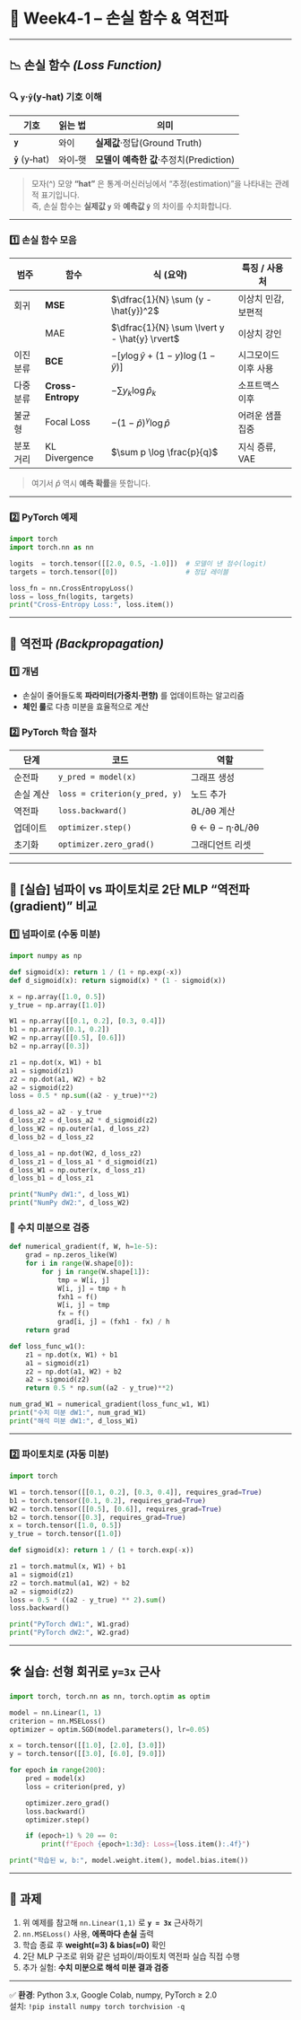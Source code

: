 # 📘 Week4‑1 – 손실 함수 & 역전파

---

## 📉 손실 함수 *(Loss Function)*

### 🔍 `y`·`ŷ`(y‑hat) 기호 이해
| 기호 | 읽는 법 | 의미 |
|------|--------|------|
| **`y`** | 와이 | **실제값**·정답(Ground Truth) |
| **`ŷ`** (y‑hat) | 와이‑햇 | **모델이 예측한 값**·추정치(Prediction) |

> 모자(^) 모양 **“hat”** 은 통계·머신러닝에서 “추정(estimation)”을 나타내는 관례적 표기입니다.  
> 즉, 손실 함수는 **실제값 `y`** 와 **예측값 `ŷ`** 의 차이를 수치화합니다.

---

### 1️⃣ 손실 함수 모음

| 범주 | 함수 | 식 (요약) | 특징 / 사용처 |
|------|------|-----------|----------------|
| 회귀 | **MSE** | $\dfrac{1}{N} \sum (y - \hat{y})^2$ | 이상치 민감, 보편적 |
|      | MAE | $\dfrac{1}{N} \sum \lvert y - \hat{y} \rvert$ | 이상치 강인 |
| 이진 분류 | **BCE** | $- \big[ y \log \hat{y} + (1 - y) \log (1 - \hat{y}) \big]$ | 시그모이드 이후 사용 |
| 다중 분류 | **Cross-Entropy** | $- \sum y_k \log \hat{p}_k$ | 소프트맥스 이후 |
| 불균형 | Focal Loss | $- (1 - \hat{p})^{\gamma} \log \hat{p}$ | 어려운 샘플 집중 |
| 분포 거리 | KL Divergence | $\sum p \log \frac{p}{q}$ | 지식 증류, VAE |

> 여기서 $\hat{p}$ 역시 **예측 확률**을 뜻합니다.

---

### 2️⃣ PyTorch 예제

```python
import torch
import torch.nn as nn

logits  = torch.tensor([[2.0, 0.5, -1.0]])  # 모델이 낸 점수(logit)
targets = torch.tensor([0])                 # 정답 레이블

loss_fn = nn.CrossEntropyLoss()
loss = loss_fn(logits, targets)
print("Cross‑Entropy Loss:", loss.item())
```

---

## 🔁 역전파 *(Backpropagation)*

### 1️⃣ 개념
- 손실이 줄어들도록 **파라미터(가중치·편향)** 를 업데이트하는 알고리즘  
- **체인 룰**로 다층 미분을 효율적으로 계산

### 2️⃣ PyTorch 학습 절차

| 단계 | 코드 | 역할 |
|------|------|------|
| 순전파 | `y_pred = model(x)` | 그래프 생성 |
| 손실 계산 | `loss = criterion(y_pred, y)` | 노드 추가 |
| 역전파 | `loss.backward()` | ∂L/∂θ 계산 |
| 업데이트 | `optimizer.step()` | θ ← θ − η·∂L/∂θ |
| 초기화 | `optimizer.zero_grad()` | 그래디언트 리셋 |

---

## 🔬 [실습] 넘파이 vs 파이토치로 2단 MLP “역전파(gradient)” 비교

### 1️⃣ 넘파이로 (수동 미분)

```python
import numpy as np

def sigmoid(x): return 1 / (1 + np.exp(-x))
def d_sigmoid(x): return sigmoid(x) * (1 - sigmoid(x))

x = np.array([1.0, 0.5])
y_true = np.array([1.0])

W1 = np.array([[0.1, 0.2], [0.3, 0.4]])
b1 = np.array([0.1, 0.2])
W2 = np.array([[0.5], [0.6]])
b2 = np.array([0.3])

z1 = np.dot(x, W1) + b1
a1 = sigmoid(z1)
z2 = np.dot(a1, W2) + b2
a2 = sigmoid(z2)
loss = 0.5 * np.sum((a2 - y_true)**2)

d_loss_a2 = a2 - y_true
d_loss_z2 = d_loss_a2 * d_sigmoid(z2)
d_loss_W2 = np.outer(a1, d_loss_z2)
d_loss_b2 = d_loss_z2

d_loss_a1 = np.dot(W2, d_loss_z2)
d_loss_z1 = d_loss_a1 * d_sigmoid(z1)
d_loss_W1 = np.outer(x, d_loss_z1)
d_loss_b1 = d_loss_z1

print("NumPy dW1:", d_loss_W1)
print("NumPy dW2:", d_loss_W2)
```

### 🧪 수치 미분으로 검증

```python
def numerical_gradient(f, W, h=1e-5):
    grad = np.zeros_like(W)
    for i in range(W.shape[0]):
        for j in range(W.shape[1]):
            tmp = W[i, j]
            W[i, j] = tmp + h
            fxh1 = f()
            W[i, j] = tmp
            fx = f()
            grad[i, j] = (fxh1 - fx) / h
    return grad

def loss_func_w1():
    z1 = np.dot(x, W1) + b1
    a1 = sigmoid(z1)
    z2 = np.dot(a1, W2) + b2
    a2 = sigmoid(z2)
    return 0.5 * np.sum((a2 - y_true)**2)

num_grad_W1 = numerical_gradient(loss_func_w1, W1)
print("수치 미분 dW1:", num_grad_W1)
print("해석 미분 dW1:", d_loss_W1)
```

---

### 2️⃣ 파이토치로 (자동 미분)

```python
import torch

W1 = torch.tensor([[0.1, 0.2], [0.3, 0.4]], requires_grad=True)
b1 = torch.tensor([0.1, 0.2], requires_grad=True)
W2 = torch.tensor([[0.5], [0.6]], requires_grad=True)
b2 = torch.tensor([0.3], requires_grad=True)
x = torch.tensor([1.0, 0.5])
y_true = torch.tensor([1.0])

def sigmoid(x): return 1 / (1 + torch.exp(-x))

z1 = torch.matmul(x, W1) + b1
a1 = sigmoid(z1)
z2 = torch.matmul(a1, W2) + b2
a2 = sigmoid(z2)
loss = 0.5 * ((a2 - y_true) ** 2).sum()
loss.backward()

print("PyTorch dW1:", W1.grad)
print("PyTorch dW2:", W2.grad)
```

---

## 🛠️ 실습: 선형 회귀로 `y=3x` 근사

```python
import torch, torch.nn as nn, torch.optim as optim

model = nn.Linear(1, 1)
criterion = nn.MSELoss()
optimizer = optim.SGD(model.parameters(), lr=0.05)

x = torch.tensor([[1.0], [2.0], [3.0]])
y = torch.tensor([[3.0], [6.0], [9.0]])

for epoch in range(200):
    pred = model(x)
    loss = criterion(pred, y)

    optimizer.zero_grad()
    loss.backward()
    optimizer.step()

    if (epoch+1) % 20 == 0:
        print(f"Epoch {epoch+1:3d}: Loss={loss.item():.4f}")

print("학습된 w, b:", model.weight.item(), model.bias.item())
```

---

## 🎯 과제

1. 위 예제를 참고해 `nn.Linear(1,1)` 로 **`y = 3x`** 근사하기  
2. `nn.MSELoss()` 사용, **에폭마다 손실** 출력  
3. 학습 종료 후 **weight(≈3) & bias(≈0)** 확인  
4. 2단 MLP 구조로 위와 같은 넘파이/파이토치 역전파 실습 직접 수행  
5. 추가 실험: **수치 미분으로 해석 미분 결과 검증**

---

✅ **환경**: Python 3.x, Google Colab, numpy, PyTorch ≥ 2.0  
설치: `!pip install numpy torch torchvision -q`
